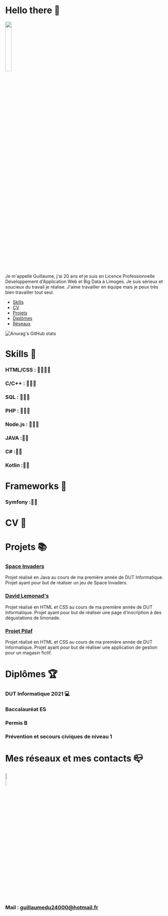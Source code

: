 # Hello there 👋
<img src="https://media3.giphy.com/media/Nx0rz3jtxtEre/200.gif" width="20%">

<p>Je m'appelle Guillaume, j'ai 20 ans et je suis en Licence Professionnelle Développement d'Application Web et Big Data à Limoges.   Je suis sérieux et soucieux du travail je réalise. J'aime travailler en équipe mais je peux très bien travailler tout seul.</p>

- [Skills](#skills) 
- [CV](#CV)  
- [Projets](#projet)  
- [Diplômes](#diplome)
- [Réseaux](#reseau)
 
 ![Anurag's GitHub stats](https://github-readme-stats.vercel.app/api?username=Guillaume-COULAUD&count_private=true&show_icons=true&theme=merko)


# Skills 🔩 <a id="skills"></a>
### HTML/CSS : 💪💪💪💪
### C/C++ : 💪💪💪
### SQL : 💪💪💪
### PHP : 💪💪💪
### Node.js : 💪💪💪
### JAVA :💪💪
### C# :💪💪
### Kotlin :💪💪

# Frameworks 🔩 <a id="frameworks"></a>
### Symfony :💪💪

# CV 📄  <a id="CV"></a>



# Projets 📚 <a id="projets"></a>

### [Space Invaders](https://github.com/Guillaume-COULAUD/Space-Invaders) </h3>

  Projet réalisé en Java au cours de ma première année de DUT Informatique. Projet ayant pour but de réaliser un jeu de Space Invaders.
  
### [David Lemonad's](https://github.com/Guillaume-COULAUD/David-Lemonade-s) </h3>

  Projet réalisé en HTML et CSS au cours de ma première année de DUT Informatique. Projet ayant pour but de réaliser une page d'inscription à des dégustations de limonade.
  
### [Projet Pilaf](https://github.com/Guillaume-COULAUD/Projet-Pilaf) </h3>

  Projet réalisé en HTML et CSS au cours de ma première année de DUT Informatique. Projet ayant pour but de réaliser une application de gestion pour un magasin fictif.




# Diplômes 🏆 <a id="diplome"></a>
### DUT Informatique 2021 💻
### Baccalauréat ES 
### Permis B 
### Prévention et secours civiques de niveau 1



# Mes réseaux et mes contacts 📪 <a id="reseau"></a>


<a href="https://www.linkedin.com/in/guillaume-coulaud-123a57197/"><img src="https://upload.wikimedia.org/wikipedia/commons/thumb/c/ca/LinkedIn_logo_initials.png/600px-LinkedIn_logo_initials.png" width="10%"></a><p>          </p>

### Mail : guillaumedu24000@hotmail.fr



<!--
**Guillaume-COULAUD/Guillaume-COULAUD** is a ✨ _special_ ✨ repository because its `README.md` (this file) appears on your GitHub profile.
Here are some ideas to get you started:

- 🔭 I’m currently working on ...
- 🌱 I’m currently learning ...
- 👯 I’m looking to collaborate on ...
- 🤔 I’m looking for help with ...
- 💬 Ask me about ...
- 📫 How to reach me: ...
- 😄 Pronouns: ...
- ⚡ Fun fact: ...
-->
